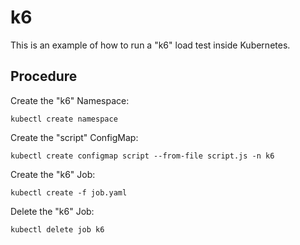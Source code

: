 # k6

This is an example of how to run a "k6" load test inside Kubernetes.

## Procedure

Create the "k6" Namespace:

```
kubectl create namespace
```

Create the "script" ConfigMap:

```
kubectl create configmap script --from-file script.js -n k6
```

Create the "k6" Job:

```
kubectl create -f job.yaml
```

Delete the "k6" Job:

```
kubectl delete job k6
```
